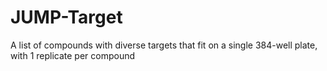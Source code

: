# JUMP-Target
A list of compounds with diverse targets that fit on a single 384-well plate, with 1 replicate per compound 

